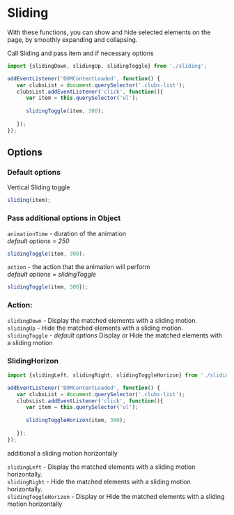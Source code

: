 # Sliding
With these functions, you can show and hide selected elements on the page, by smoothly expanding and collapsing.

Сall Sliding and pass item and if necessary options
```js
import {slidingDown, slidingUp, slidingToggle} from './sliding';

addEventListener('DOMContentLoaded', function() {
   var clubsList = document.querySelector('.clubs-list');
   clubsList.addEventListener('click', function(){
      var item = this.querySelector('ul');
      
      slidingToggle(item, 300);
      
   });
});
```

## Options
### Default options
Vertical Sliding toggle
```js
sliding(item);
```

### Pass additional options in Object
<code>animationTime</code> - duration of the animation </br> 
*default options = 250*
```js
slidingToggle(item, 300);
```

<code>action</code> - the action that the animation will perform </br> 
*default options = slidingToggle*
```js
slidingToggle(item, 300});
```
### Action: 
<code>slidingDown</code> - Display the matched elements with a sliding motion. </br>
<code>slidingUp</code> - Hide the matched elements with a sliding motion. </br>
<code>slidingToggle</code> - *default options* Display or Hide the matched elements with a sliding motion </br>

### SlidingHorizon
```js
import {slidingLeft, slidingRight, slidingToggleHorizon} from './slidingHorizon';

addEventListener('DOMContentLoaded', function() {
   var clubsList = document.querySelector('.clubs-list');
   clubsList.addEventListener('click', function(){
      var item = this.querySelector('ul');
      
      slidingToggleHorizon(item, 300);
      
   });
});
```

additional a sliding motion horizontally


<code>slidingLeft</code> - Display the matched elements with a sliding motion horizontally.  </br>
<code>slidingRight</code> - Hide the matched elements with a sliding motion horizontally.  </br>
<code>slidingToggleHorizon</code> - Display or Hide the matched elements with a sliding motion horizontally  </br>
